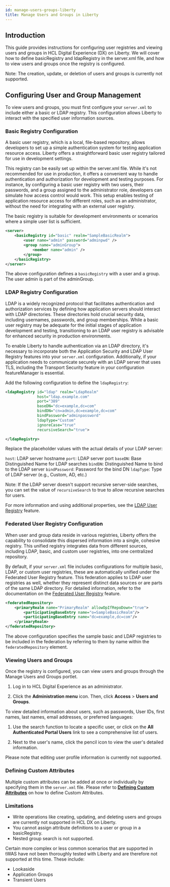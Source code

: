 ```yaml
---
id: manage-users-groups-liberty
title: Manage Users and Groups in Liberty
---
```


## Introduction

This guide provides instructions for configuring user registries and viewing users and groups in HCL Digital Experience (DX) on Liberty. We will cover how to define basicRegistry and ldapRegistry in the server.xml file, and how to view users and groups once the registry is configured.

Note: The creation, update, or deletion of users and groups is currently not supported. 

## Configuring User and Group Management

To view users and groups, you must first configure your `server.xml` to include either a basic or LDAP registry. This configuration allows Liberty to interact with the specified user information sources.

### Basic Registry Configuration

A basic user registry, which is a local, file-based repository, allows developers to set up a simple authentication system for testing application resource access. Liberty offers a straightforward basic user registry tailored for use in development settings.

This registry can be easily set up within the server.xml file. While it's not recommended for use in production, it offers a convenient way to handle authentication and authorization for development and testing purposes. For instance, by configuring a basic user registry with two users, their passwords, and a group assigned to the administrator role, developers can simulate how access control would work. This setup enables testing of application resource access for different roles, such as an administrator, without the need for integrating with an external user registry.

The basic registry is suitable for development environments or scenarios where a simple user list is sufficient.

```xml
<server>    
    <basicRegistry id="basic" realm="SampleBasicRealm">
        <user name="admin" password="adminpwd" />
        <group name="adminGroup">
            <member name="admin" />
        </group>
    </basicRegistry>
</server>
```

The above configuration defines a `basicRegistry` with a user and a group. The user admin is part of the adminGroup.


### LDAP Registry Configuration

LDAP is a widely recognized protocol that facilitates authentication and authorization services by defining how application servers should interact with LDAP directories. These directories hold crucial security data, including usernames, passwords, and group memberships. While a basic user registry may be adequate for the initial stages of application development and testing, transitioning to an LDAP user registry is advisable for enhanced security in production environments.

To enable Liberty to handle authentication via an LDAP directory, it's necessary to incorporate both the Application Security and LDAP User Registry features into your `server.xml` configuration. Additionally, if your application needs to communicate securely with an LDAP server that uses TLS, including the Transport Security feature in your configuration featureManager is essential.

Add the following configuration to define the `ldapRegistry`:
```xml
<ldapRegistry id="ldap" realm="LdapRealm"
              host="ldap.example.com"
              port="389"
              baseDN="dc=example,dc=com"
              bindDN="cn=admin,dc=example,dc=com"
              bindPassword="adminpassword"
              ldapType="Custom"
              ignoreCase="true"
              recursiveSearch="true">

</ldapRegistry>
```

Replace the placeholder values with the actual details of your LDAP server:

`host`: LDAP server hostname
`port`: LDAP server port
`baseDN`: Base Distinguished Name for LDAP searches
`bindDN`: Distinguished Name to bind to the LDAP server
`bindPassword`: Password for the bind DN
`ldapType`: Type of LDAP server (e.g., Custom, AD, etc.)

Note: If the LDAP server doesn't support recursive server-side searches, you can set the value of `recursiveSearch` to true to allow recursive searches for users.

For more information and using additional properties, see the [LDAP User Registry](https://openliberty.io/docs/latest/reference/feature/ldapRegistry-3.0.html) feature.


### Federated User Registry Configuration

When user and group data reside in various registries, Liberty offers the capability to consolidate this dispersed information into a single, cohesive registry. This unified registry integrates data from different sources, including LDAP, basic, and custom user registries, into one centralized repository.

By default, if your `server.xml` file includes configurations for multiple basic, LDAP, or custom user registries, these are automatically unified under the Federated User Registry feature. This federation applies to LDAP user registries as well, whether they represent distinct data sources or are parts of the same LDAP directory. For detailed information, refer to the documentation on the [Federated User Registry](https://openliberty.io/docs/latest/reference/feature/federatedRegistry-1.0.html) feature.

```xml
<federatedRepository>
    <primaryRealm name="PrimaryRealm" allowOpIfRepoDown="true">
        <participatingBaseEntry name="o=SampleBasicRealm"/>
        <participatingBaseEntry name="dc=example,dc=com"/>
    </primaryRealm>
</federatedRepository>
```
The above configuration specifies the sample basic and LDAP registries to be included in the federation by referring to them by name within the `federatedRepository` element.

### Viewing Users and Groups

Once the registry is configured, you can view users and groups through the Manage Users and Groups portlet.

1. Log in to HCL Digital Experience as an administrator.

2. Click the **Administration menu** icon. Then, click **Access** > **Users and Groups**.

To view detailed information about users, such as passwords, User IDs, first names, last names, email addresses, or preferred languages:

1. Use the search function to locate a specific user, or click on the **All Authenticated Portal Users** link to see a comprehensive list of users.

2. Next to the user's name, click the pencil icon to view the user's detailed information.

Please note that editing user profile information is currently not supported.

### Defining Custom Attributes

Multiple custom attributes can be added at once or individually by specifying them in the `server.xml` file. Please refer to **[Defining Custom Attributes](./adding-custom-attributes.md)** on how to define Custom Attributes.

### Limitations

- Write operations like creating, updating, and deleting users and groups are currently not supported in HCL DX on Liberty.
- You cannot assign attribute definitions to a user or group in a basicRegistry.
- Nested group search is not supported.

Certain more complex or less common scenarios that are supported in tWAS have not been thoroughly tested with Liberty and are therefore not supported at this time. These include:

- Lookaside
- Application Groups
- Transient Users
